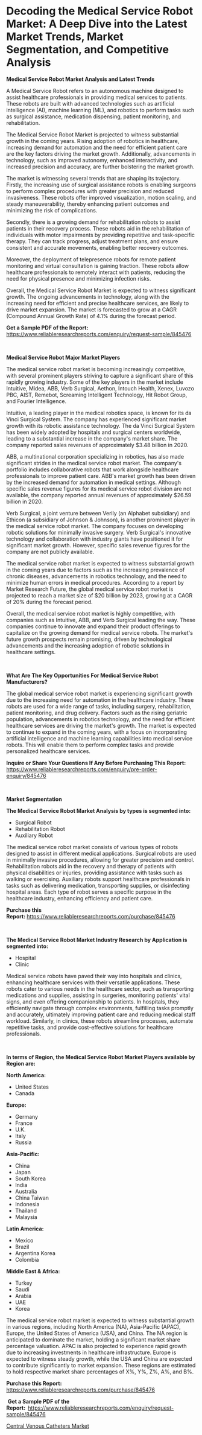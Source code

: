 <p><h1>Decoding the Medical Service Robot Market: A Deep Dive into the Latest Market Trends, Market Segmentation, and Competitive Analysis</h1></p><p><strong>Medical Service Robot Market Analysis and Latest Trends</strong></p>
<p><p>A Medical Service Robot refers to an autonomous machine designed to assist healthcare professionals in providing medical services to patients. These robots are built with advanced technologies such as artificial intelligence (AI), machine learning (ML), and robotics to perform tasks such as surgical assistance, medication dispensing, patient monitoring, and rehabilitation.</p><p>The Medical Service Robot Market is projected to witness substantial growth in the coming years. Rising adoption of robotics in healthcare, increasing demand for automation and the need for efficient patient care are the key factors driving the market growth. Additionally, advancements in technology, such as improved autonomy, enhanced interactivity, and increased precision and accuracy, are further bolstering the market growth.</p><p>The market is witnessing several trends that are shaping its trajectory. Firstly, the increasing use of surgical assistance robots is enabling surgeons to perform complex procedures with greater precision and reduced invasiveness. These robots offer improved visualization, motion scaling, and steady maneuverability, thereby enhancing patient outcomes and minimizing the risk of complications.</p><p>Secondly, there is a growing demand for rehabilitation robots to assist patients in their recovery process. These robots aid in the rehabilitation of individuals with motor impairments by providing repetitive and task-specific therapy. They can track progress, adjust treatment plans, and ensure consistent and accurate movements, enabling better recovery outcomes.</p><p>Moreover, the deployment of telepresence robots for remote patient monitoring and virtual consultation is gaining traction. These robots allow healthcare professionals to remotely interact with patients, reducing the need for physical presence and minimizing infection risks.</p><p>Overall, the Medical Service Robot Market is expected to witness significant growth. The ongoing advancements in technology, along with the increasing need for efficient and precise healthcare services, are likely to drive market expansion. The market is forecasted to grow at a CAGR (Compound Annual Growth Rate) of 4.1% during the forecast period.</p></p>
<p><strong>Get a Sample PDF of the Report:&nbsp;</strong> <a href="https://www.reliableresearchreports.com/enquiry/request-sample/845476">https://www.reliableresearchreports.com/enquiry/request-sample/845476</a></p>
<p>&nbsp;</p>
<p><strong>Medical Service Robot Major Market Players</strong></p>
<p><p>The medical service robot market is becoming increasingly competitive, with several prominent players striving to capture a significant share of this rapidly growing industry. Some of the key players in the market include Intuitive, Midea, ABB, Verb Surgical, Aethon, Intouch Health, Xenex, Luvozo PBC, AIST, Remebot, Screaming Intelligent Technology, Hit Robot Group, and Fourier Intelligence.</p><p>Intuitive, a leading player in the medical robotics space, is known for its da Vinci Surgical System. The company has experienced significant market growth with its robotic assistance technology. The da Vinci Surgical System has been widely adopted by hospitals and surgical centers worldwide, leading to a substantial increase in the company's market share. The company reported sales revenues of approximately $3.48 billion in 2020.</p><p>ABB, a multinational corporation specializing in robotics, has also made significant strides in the medical service robot market. The company's portfolio includes collaborative robots that work alongside healthcare professionals to improve patient care. ABB's market growth has been driven by the increased demand for automation in medical settings. Although specific sales revenue figures for its medical service robot division are not available, the company reported annual revenues of approximately $26.59 billion in 2020.</p><p>Verb Surgical, a joint venture between Verily (an Alphabet subsidiary) and Ethicon (a subsidiary of Johnson & Johnson), is another prominent player in the medical service robot market. The company focuses on developing robotic solutions for minimally invasive surgery. Verb Surgical's innovative technology and collaboration with industry giants have positioned it for significant market growth. However, specific sales revenue figures for the company are not publicly available.</p><p>The medical service robot market is expected to witness substantial growth in the coming years due to factors such as the increasing prevalence of chronic diseases, advancements in robotics technology, and the need to minimize human errors in medical procedures. According to a report by Market Research Future, the global medical service robot market is projected to reach a market size of $20 billion by 2023, growing at a CAGR of 20% during the forecast period.</p><p>Overall, the medical service robot market is highly competitive, with companies such as Intuitive, ABB, and Verb Surgical leading the way. These companies continue to innovate and expand their product offerings to capitalize on the growing demand for medical service robots. The market's future growth prospects remain promising, driven by technological advancements and the increasing adoption of robotic solutions in healthcare settings.</p></p>
<p>&nbsp;</p>
<p><strong>What Are The Key Opportunities For Medical Service Robot Manufacturers?</strong></p>
<p><p>The global medical service robot market is experiencing significant growth due to the increasing need for automation in the healthcare industry. These robots are used for a wide range of tasks, including surgery, rehabilitation, patient monitoring, and drug delivery. Factors such as the rising geriatric population, advancements in robotics technology, and the need for efficient healthcare services are driving the market's growth. The market is expected to continue to expand in the coming years, with a focus on incorporating artificial intelligence and machine learning capabilities into medical service robots. This will enable them to perform complex tasks and provide personalized healthcare services.</p></p>
<p><strong>Inquire or Share Your Questions If Any Before Purchasing This Report:</strong> <a href="https://www.reliableresearchreports.com/enquiry/pre-order-enquiry/845476">https://www.reliableresearchreports.com/enquiry/pre-order-enquiry/845476</a></p>
<p>&nbsp;</p>
<p><strong>Market Segmentation</strong></p>
<p><strong>The Medical Service Robot Market Analysis by types is segmented into:</strong></p>
<p><ul><li>Surgical Robot</li><li>Rehabilitation Robot</li><li>Auxiliary Robot</li></ul></p>
<p><p>The medical service robot market consists of various types of robots designed to assist in different medical applications. Surgical robots are used in minimally invasive procedures, allowing for greater precision and control. Rehabilitation robots aid in the recovery and therapy of patients with physical disabilities or injuries, providing assistance with tasks such as walking or exercising. Auxiliary robots support healthcare professionals in tasks such as delivering medication, transporting supplies, or disinfecting hospital areas. Each type of robot serves a specific purpose in the healthcare industry, enhancing efficiency and patient care.</p></p>
<p><strong>Purchase this Report:&nbsp;</strong><a href="https://www.reliableresearchreports.com/purchase/845476">https://www.reliableresearchreports.com/purchase/845476</a></p>
<p>&nbsp;</p>
<p><strong>The Medical Service Robot Market Industry Research by Application is segmented into:</strong></p>
<p><ul><li>Hospital</li><li>Clinic</li></ul></p>
<p><p>Medical service robots have paved their way into hospitals and clinics, enhancing healthcare services with their versatile applications. These robots cater to various needs in the healthcare sector, such as transporting medications and supplies, assisting in surgeries, monitoring patients' vital signs, and even offering companionship to patients. In hospitals, they efficiently navigate through complex environments, fulfilling tasks promptly and accurately, ultimately improving patient care and reducing medical staff workload. Similarly, in clinics, these robots streamline processes, automate repetitive tasks, and provide cost-effective solutions for healthcare professionals.</p></p>
<p>&nbsp;</p>
<p><strong>In terms of Region, the Medical Service Robot Market Players available by Region are:</strong></p>
<p>
    <p> <strong> North America: </strong>
        <ul>
            <li>United States</li>
            <li>Canada</li>
        </ul>
        </p> 
    <p> <strong> Europe: </strong>
        <ul>
            <li>Germany</li>
            <li>France</li>
            <li>U.K.</li>
            <li>Italy</li>
            <li>Russia</li>
        </ul>
        </p> 
    <p> <strong> Asia-Pacific: </strong>
        <ul>
            <li>China</li>
            <li>Japan</li>
            <li>South Korea</li>
            <li>India</li>
            <li>Australia</li>
            <li>China Taiwan</li>
            <li>Indonesia</li>
            <li>Thailand</li>
            <li>Malaysia</li>
        </ul>
        </p> 
    <p> <strong> Latin America: </strong>
        <ul>
            <li>Mexico</li>
            <li>Brazil</li>
            <li>Argentina Korea</li>
            <li>Colombia</li>
        </ul>
        </p> 
    <p> <strong> Middle East & Africa: </strong>
        <ul>
            <li>Turkey</li>
            <li>Saudi</li>
            <li>Arabia</li>
            <li>UAE</li>
            <li>Korea</li>
        </ul>
    </p>
    </p>
<p><p>The medical service robot market is expected to witness substantial growth in various regions, including North America (NA), Asia-Pacific (APAC), Europe, the United States of America (USA), and China. The NA region is anticipated to dominate the market, holding a significant market share percentage valuation. APAC is also projected to experience rapid growth due to increasing investments in healthcare infrastructure. Europe is expected to witness steady growth, while the USA and China are expected to contribute significantly to market expansion. These regions are estimated to hold respective market share percentages of X%, Y%, Z%, A%, and B%.</p></p>
<p><strong>Purchase this Report: </strong><a href="https://www.reliableresearchreports.com/purchase/845476">https://www.reliableresearchreports.com/purchase/845476</a></p>
<p>&nbsp;<strong>Get a Sample PDF of the Report:&nbsp;&nbsp;</strong><a href="https://www.reliableresearchreports.com/enquiry/request-sample/845476">https://www.reliableresearchreports.com/enquiry/request-sample/845476</a></p>
<p><strong></strong></p>
<p><p><a href="https://github.com/rahu1503/Market-Research-Report-List-2/blob/main/central-venous-catheters-market.md">Central Venous Catheters Market</a></p></p>
